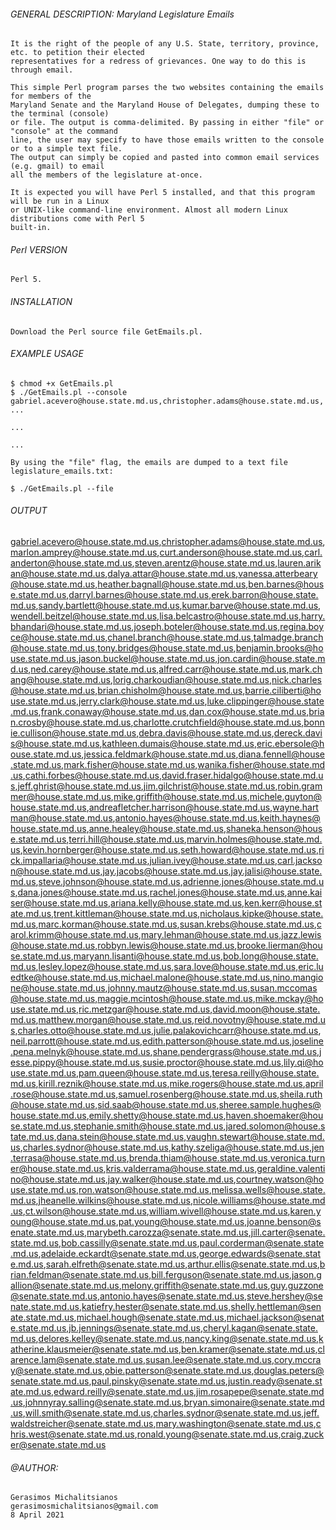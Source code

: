 ###### GENERAL DESCRIPTION: Maryland Legislature Emails

    It is the right of the people of any U.S. State, territory, province, etc. to petition their elected
    representatives for a redress of grievances. One way to do this is through email.
    
    This simple Perl program parses the two websites containing the emails for members of the 
    Maryland Senate and the Maryland House of Delegates, dumping these to the terminal (console) 
    or file. The output is comma-delimited. By passing in either "file" or "console" at the command 
    line, the user may specify to have those emails written to the console or to a simple text file. 
    The output can simply be copied and pasted into common email services (e.g. gmail) to email 
    all the members of the legislature at-once.
    
    It is expected you will have Perl 5 installed, and that this program will be run in a Linux
    or UNIX-like command-line environment. Almost all modern Linux distributions come with Perl 5
    built-in.
    
###### Perl VERSION

    Perl 5.
    
###### INSTALLATION

    Download the Perl source file GetEmails.pl.

###### EXAMPLE USAGE

    $ chmod +x GetEmails.pl
    $ ./GetEmails.pl --console
    gabriel.acevero@house.state.md.us,christopher.adams@house.state.md.us, ...
    
    ...
    
    ...
    
    By using the "file" flag, the emails are dumped to a text file 
    legislature_emails.txt:
    
    $ ./GetEmails.pl --file
    
###### OUTPUT

gabriel.acevero@house.state.md.us,christopher.adams@house.state.md.us,marlon.amprey@house.state.md.us,curt.anderson@house.state.md.us,carl.anderton@house.state.md.us,steven.arentz@house.state.md.us,lauren.arikan@house.state.md.us,dalya.attar@house.state.md.us,vanessa.atterbeary@house.state.md.us,heather.bagnall@house.state.md.us,ben.barnes@house.state.md.us,darryl.barnes@house.state.md.us,erek.barron@house.state.md.us,sandy.bartlett@house.state.md.us,kumar.barve@house.state.md.us,wendell.beitzel@house.state.md.us,lisa.belcastro@house.state.md.us,harry.bhandari@house.state.md.us,joseph.boteler@house.state.md.us,regina.boyce@house.state.md.us,chanel.branch@house.state.md.us,talmadge.branch@house.state.md.us,tony.bridges@house.state.md.us,benjamin.brooks@house.state.md.us,jason.buckel@house.state.md.us,jon.cardin@house.state.md.us,ned.carey@house.state.md.us,alfred.carr@house.state.md.us,mark.chang@house.state.md.us,lorig.charkoudian@house.state.md.us,nick.charles@house.state.md.us,brian.chisholm@house.state.md.us,barrie.ciliberti@house.state.md.us,jerry.clark@house.state.md.us,luke.clippinger@house.state.md.us,frank.conaway@house.state.md.us,dan.cox@house.state.md.us,brian.crosby@house.state.md.us,charlotte.crutchfield@house.state.md.us,bonnie.cullison@house.state.md.us,debra.davis@house.state.md.us,dereck.davis@house.state.md.us,kathleen.dumais@house.state.md.us,eric.ebersole@house.state.md.us,jessica.feldmark@house.state.md.us,diana.fennell@house.state.md.us,mark.fisher@house.state.md.us,wanika.fisher@house.state.md.us,cathi.forbes@house.state.md.us,david.fraser.hidalgo@house.state.md.us,jeff.ghrist@house.state.md.us,jim.gilchrist@house.state.md.us,robin.grammer@house.state.md.us,mike.griffith@house.state.md.us,michele.guyton@house.state.md.us,andreafletcher.harrison@house.state.md.us,wayne.hartman@house.state.md.us,antonio.hayes@house.state.md.us,keith.haynes@house.state.md.us,anne.healey@house.state.md.us,shaneka.henson@house.state.md.us,terri.hill@house.state.md.us,marvin.holmes@house.state.md.us,kevin.hornberger@house.state.md.us,seth.howard@house.state.md.us,rick.impallaria@house.state.md.us,julian.ivey@house.state.md.us,carl.jackson@house.state.md.us,jay.jacobs@house.state.md.us,jay.jalisi@house.state.md.us,steve.johnson@house.state.md.us,adrienne.jones@house.state.md.us,dana.jones@house.state.md.us,rachel.jones@house.state.md.us,anne.kaiser@house.state.md.us,ariana.kelly@house.state.md.us,ken.kerr@house.state.md.us,trent.kittleman@house.state.md.us,nicholaus.kipke@house.state.md.us,marc.korman@house.state.md.us,susan.krebs@house.state.md.us,carol.krimm@house.state.md.us,mary.lehman@house.state.md.us,jazz.lewis@house.state.md.us,robbyn.lewis@house.state.md.us,brooke.lierman@house.state.md.us,maryann.lisanti@house.state.md.us,bob.long@house.state.md.us,lesley.lopez@house.state.md.us,sara.love@house.state.md.us,eric.luedtke@house.state.md.us,michael.malone@house.state.md.us,nino.mangione@house.state.md.us,johnny.mautz@house.state.md.us,susan.mccomas@house.state.md.us,maggie.mcintosh@house.state.md.us,mike.mckay@house.state.md.us,ric.metzgar@house.state.md.us,david.moon@house.state.md.us,matthew.morgan@house.state.md.us,reid.novotny@house.state.md.us,charles.otto@house.state.md.us,julie.palakovichcarr@house.state.md.us,neil.parrott@house.state.md.us,edith.patterson@house.state.md.us,joseline.pena.melnyk@house.state.md.us,shane.pendergrass@house.state.md.us,jesse.pippy@house.state.md.us,susie.proctor@house.state.md.us,lily.qi@house.state.md.us,pam.queen@house.state.md.us,teresa.reilly@house.state.md.us,kirill.reznik@house.state.md.us,mike.rogers@house.state.md.us,april.rose@house.state.md.us,samuel.rosenberg@house.state.md.us,sheila.ruth@house.state.md.us,sid.saab@house.state.md.us,sheree.sample.hughes@house.state.md.us,emily.shetty@house.state.md.us,haven.shoemaker@house.state.md.us,stephanie.smith@house.state.md.us,jared.solomon@house.state.md.us,dana.stein@house.state.md.us,vaughn.stewart@house.state.md.us,charles.sydnor@house.state.md.us,kathy.szeliga@house.state.md.us,jen.terrasa@house.state.md.us,brenda.thiam@house.state.md.us,veronica.turner@house.state.md.us,kris.valderrama@house.state.md.us,geraldine.valentino@house.state.md.us,jay.walker@house.state.md.us,courtney.watson@house.state.md.us,ron.watson@house.state.md.us,melissa.wells@house.state.md.us,jheanelle.wilkins@house.state.md.us,nicole.williams@house.state.md.us,ct.wilson@house.state.md.us,william.wivell@house.state.md.us,karen.young@house.state.md.us,pat.young@house.state.md.us,joanne.benson@senate.state.md.us,marybeth.carozza@senate.state.md.us,jill.carter@senate.state.md.us,bob.cassilly@senate.state.md.us,paul.corderman@senate.state.md.us,adelaide.eckardt@senate.state.md.us,george.edwards@senate.state.md.us,sarah.elfreth@senate.state.md.us,arthur.ellis@senate.state.md.us,brian.feldman@senate.state.md.us,bill.ferguson@senate.state.md.us,jason.gallion@senate.state.md.us,melony.griffith@senate.state.md.us,guy.guzzone@senate.state.md.us,antonio.hayes@senate.state.md.us,steve.hershey@senate.state.md.us,katiefry.hester@senate.state.md.us,shelly.hettleman@senate.state.md.us,michael.hough@senate.state.md.us,michael.jackson@senate.state.md.us,jb.jennings@senate.state.md.us,cheryl.kagan@senate.state.md.us,delores.kelley@senate.state.md.us,nancy.king@senate.state.md.us,katherine.klausmeier@senate.state.md.us,ben.kramer@senate.state.md.us,clarence.lam@senate.state.md.us,susan.lee@senate.state.md.us,cory.mccray@senate.state.md.us,obie.patterson@senate.state.md.us,douglas.peters@senate.state.md.us,paul.pinsky@senate.state.md.us,justin.ready@senate.state.md.us,edward.reilly@senate.state.md.us,jim.rosapepe@senate.state.md.us,johnnyray.salling@senate.state.md.us,bryan.simonaire@senate.state.md.us,will.smith@senate.state.md.us,charles.sydnor@senate.state.md.us,jeff.waldstreicher@senate.state.md.us,mary.washington@senate.state.md.us,chris.west@senate.state.md.us,ronald.young@senate.state.md.us,craig.zucker@senate.state.md.us

###### @AUTHOR:

    Gerasimos Michalitsianos
    gerasimosmichalitsianos@gmail.com
    8 April 2021
